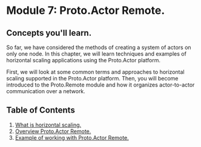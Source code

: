 # Module 7: Proto.Actor Remote.

## Concepts you'll learn.

So far, we have considered the methods of creating a system of actors on only one node. In this chapter, we will learn techniques and examples of horizontal scaling applications using the Proto.Actor platform.

First, we will look at some common terms and approaches to horizontal scaling supported in the Proto.Actor platform. Then, you will become introduced to the Proto.Remote module and how it organizes actor-to-actor communication over a network. 

## Table of Contents

1. [What is horizontal scaling.](lesson-1)
2. [Overview Proto.Actor Remote.](lesson-2)
3. [Example of working with Proto.Actor Remote.](lesson-3)

